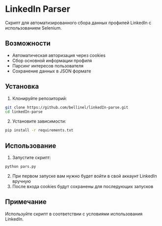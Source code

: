 # LinkedIn Parser

Скрипт для автоматизированного сбора данных профилей LinkedIn с использованием Selenium.

## Возможности

- Автоматическая авторизация через cookies
- Сбор основной информации профиля
- Парсинг интересов пользователя
- Сохранение данных в JSON формате

## Установка

1. Клонируйте репозиторий:
```bash
git clone https://github.com/bellinel/linkedIn-parse.git
cd linkedIn-parse
```

2. Установите зависимости:
```bash
pip install -r requirements.txt
```

## Использование

1. Запустите скрипт:
```bash
python pars.py
```

2. При первом запуске вам нужно будет войти в свой аккаунт LinkedIn вручную
3. После входа cookies будут сохранены для последующих запусков

## Примечание

Используйте скрипт в соответствии с условиями использования LinkedIn. 